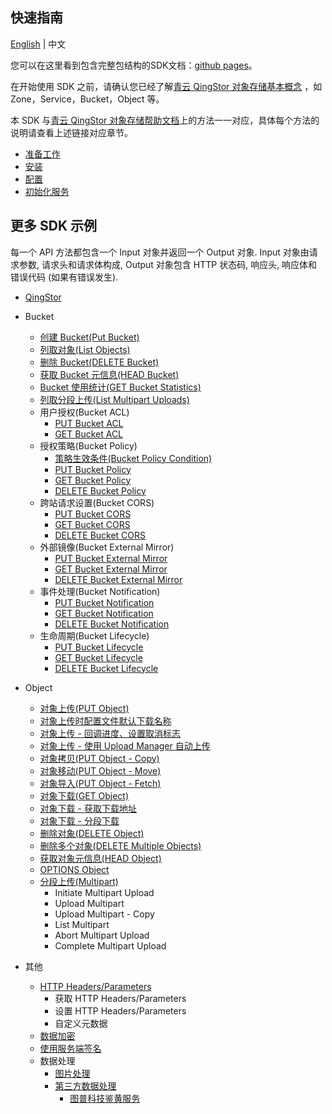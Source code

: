 ## 快速指南

[English](../README.md) | 中文

您可以在这里看到包含完整包结构的SDK文档：[github pages](https://yunify.github.io/qingstor-sdk-java/)。

在开始使用 SDK 之前，请确认您已经了解[青云 QingStor 对象存储基本概念](https://docs.qingcloud.com/qingstor/api/common/overview.html) ，如 Zone，Service，Bucket，Object 等。

本 SDK 与[青云 QingStor 对象存储帮助文档](https://docs.qingcloud.com/qingstor/api/)上的方法一一对应，具体每个方法的说明请查看上述链接对应章节。

- [准备工作](./example/prepare_zh.md)
- [安装](./example/install_zh.md)
- [配置](./example/config_zh.md)
- [初始化服务](./example/service_zh.md)

## 更多 SDK 示例

每一个 API 方法都包含一个 Input 对象并返回一个 Output 对象.
Input 对象由请求参数, 请求头和请求体构成, Output 对象包含 HTTP 状态码, 响应头, 响应体和错误代码 (如果有错误发生).

- [QingStor](./example/service_zh.md)
- Bucket
    - [创建 Bucket(Put Bucket)](./example/create_bucket_zh.md)
    - [列取对象(List Objects)](./example/ListObjects_zh.md)
    - [删除 Bucket(DELETE Bucket)](./example/delete_bucket_zh.md)
    - [获取 Bucket 元信息(HEAD Bucket)](./example/head_bucket_zh.md)
    - [Bucket 使用统计(GET Bucket Statistics)](./example/get_bucket_statistics_zh.md)
    - [列取分段上传(List Multipart Uploads)](./example/list_multipart_uploads_zh.md)
    - 用户授权(Bucket ACL)
        - [PUT Bucket ACL](./example/PutACL_zh.md)
        - [GET Bucket ACL](./example/get_bucket_acl_zh.md)
    - 授权策略(Bucket Policy)
        - [策略生效条件(Bucket Policy Condition)](https://docs.qingcloud.com/qingstor/api/bucket/policy/policy_condition.html)
        - [PUT Bucket Policy](./example/put_bucket_policy_zh.md)
        - [GET Bucket Policy](./example/get_bucket_policy_zh.md)
        - [DELETE Bucket Policy](./example/delete_bucket_policy_zh.md)
    - 跨站请求设置(Bucket CORS)
        - [PUT Bucket CORS](./example/put_bucket_cors_zh.md)
        - [GET Bucket CORS](./example/get_bucket_cors_zh.md)
        - [DELETE Bucket CORS](./example/delete_bucket_cors_zh.md)
    - 外部镜像(Bucket External Mirror)
        - [PUT Bucket External Mirror](./example/put_bucket_external_mirror_zh.md)
        - [GET Bucket External Mirror](./example/get_bucket_external_mirror_zh.md)
        - [DELETE Bucket External Mirror](./example/delete_bucket_external_mirror_zh.md)
    - 事件处理(Bucket Notification)
        - [PUT Bucket Notification](./example/put_bucket_notification_zh.md)
        - [GET Bucket Notification](./example/get_bucket_notification_zh.md)
        - [DELETE Bucket Notification](./example/delete_bucket_notification_zh.md)
    - 生命周期(Bucket Lifecycle)
        - [PUT Bucket Lifecycle](./example/put_bucket_lifecycle_zh.md)
        - [GET Bucket Lifecycle](./example/get_bucket_lifecycle_zh.md)
        - [DELETE Bucket Lifecycle](./example/delete_bucket_lifecycle_zh.md)

- Object

    - [对象上传(PUT Object)](./example/upload_zh.md)
    - [对象上传时配置文件默认下载名称](./example/put_object_and_set_default_download_name_zh.md)
    - [对象上传 - 回调进度、设置取消标志](./example/UploadProgressCancellation_zh.md)
    - [对象上传 - 使用 Upload Manager 自动上传](./example/AutoUpload_zh.md)
    - [对象拷贝(PUT Object - Copy)](./example/put_object_copy_zh.md)
    - [对象移动(PUT Object - Move)](./example/MoveObject_zh.md)
    - [对象导入(PUT Object - Fetch)](./example/put_object_fetch_zh.md)
    - [对象下载(GET Object)](./example/download_zh.md)
    - [对象下载 - 获取下载地址](./example/GetObjectUrl_zh.md)
    - [对象下载 - 分段下载](./example/GetDownObjectMulti_zh.md)
    - [删除对象(DELETE Object)](./example/delete_object_zh.md)
    - [删除多个对象(DELETE Multiple Objects)](./example/DeleteMulitpleObjects_zh.md)
    - [获取对象元信息(HEAD Object)](./example/metadata_zh.md)
    - [OPTIONS Object](./example/options_object_zh.md)
    - [分段上传(Multipart)](./example/MultipartUpload_zh.md)
       - Initiate Multipart Upload
       - Upload Multipart
       - Upload Multipart - Copy
       - List Multipart
       - Abort Multipart Upload
       - Complete Multipart Upload
- 其他

    - [HTTP Headers/Parameters](./example/get_set_http_headers_zh.md)
        - 获取 HTTP Headers/Parameters
        - 设置 HTTP Headers/Parameters
        - 自定义元数据
    - [数据加密](./example/Encryption_zh.md)
    - [使用服务端签名](./example/sign_with_server_zh.md)
    - 数据处理
        - [图片处理](./example/image_process_zh.md)
        - [第三方数据处理](https://docs.qingcloud.com/qingstor/data_process/third_party/)
            - [图普科技鉴黄服务](https://docs.qingcloud.com/qingstor/data_process/third_party/tupu_porn.html)

